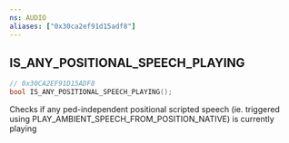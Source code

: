 ```yaml
---
ns: AUDIO
aliases: ["0x30ca2ef91d15adf8"]
---
```

## IS_ANY_POSITIONAL_SPEECH_PLAYING

```c
// 0x30CA2EF91D15ADF8
bool IS_ANY_POSITIONAL_SPEECH_PLAYING();
```

Checks if any ped-independent positional scripted speech (ie. triggered using PLAY_AMBIENT_SPEECH_FROM_POSITION_NATIVE) is currently playing

